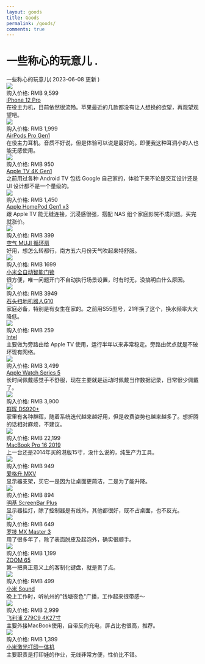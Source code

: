 ```yaml
---
layout: goods
title: Goods
permalink: /goods/
comments: true
---
```


<div class="intro">
  <h1>
    一些称心的玩意儿
    <span class="dot">
      .
    </span>
  </h1>
</div>
<div class="pagetitle">
  一些称心的玩意儿( 2023-06-08 更新 )
</div>
<div class="quanju">
  <div class="bankuai img-hide fade-in-up">
    <div class="duiqi img-hide fade-in-up">
      <img loading="lazy" decoding="async" src="https://blog.dylanwu.space/assets/goods/iphone12pro.png">
    </div>
    <div class="jiage">
      购入价格: RMB 9,599
    </div>
    <div class="title">
      <a href="">
        iPhone 12 Pro
      </a>
    </div>
    <div class="note">
      在役主力机，目前依然很流畅。苹果最近的几款都没有让人想换的欲望，再观望观望吧。
    </div>
  </div>
  <div class="bankuai img-hide fade-in-up">
    <div class="duiqi img-hide fade-in-up">
      <img loading="lazy" decoding="async" src="https://blog.dylanwu.space/assets/goods/airPods.webp">
    </div>
    <div class="jiage">
      购入价格: RMB 1,999
    </div>
    <div class="title">
      <a href="">
        AirPods Pro Gen1
      </a>
    </div>
    <div class="note">
      在役主力耳机。音质不好说，但是体验可以说是最好的。即便我这种耳洞小的人也能无感使用。
    </div>
  </div>
  <div class="bankuai img-hide fade-in-up">
    <div class="duiqi img-hide fade-in-up">
      <img loading="lazy" decoding="async" src="https://blog.dylanwu.space/assets/goods/appletv.png">
    </div>
    <div class="jiage">
      购入价格: RMB 950
    </div>
    <div class="title">
      <a href="/apple_tv">
        Apple TV 4K Gen1
      </a>
    </div>
    <div class="note">
      之前用过各种 Android TV 包括 Google 自己家的，体验下来不论是交互设计还是 UI 设计都不是一个量级的。
    </div>
  </div>
  
  <div class="bankuai img-hide fade-in-up">
    <div class="duiqi img-hide fade-in-up">
      <img loading="lazy" decoding="async" src="https://blog.dylanwu.space/assets/goods/homepod1.png">
    </div>
    <div class="jiage">
      购入价格: RMB 1,450
    </div>
    <div class="title">
      <a href="">
        Apple HomePod Gen1 x3
      </a>
    </div>
    <div class="note">
      跟 Apple TV 能无缝连接，沉浸感很强，搭配 NAS 组个家庭影院不成问题。买完就涨价。
    </div>
  </div> 
  
 
  <div class="bankuai img-hide fade-in-up">
    <div class="duiqi img-hide fade-in-up">
      <img loading="lazy" decoding="async" src="https://blog.dylanwu.space/assets/goods/mujifan.png">
    </div>
    <div class="jiage">
      购入价格: RMB 399
    </div>
    <div class="title">
      <a href="%20">
        空气 MUJI 循环扇
      </a>
    </div>
    <div class="note">
      好用，想怎么转都行，南方五六月份天气吹起来特舒服。
    </div>
  </div>
  
  <div class="bankuai img-hide fade-in-up">
    <div class="duiqi img-hide fade-in-up">
      <img loading="lazy" decoding="async" src="https://blog.dylanwu.space/assets/goods/k305g.png">
    </div>
    <div class="jiage">
      购入价格: RMB 1699
    </div>
    <div class="title">
      <a href="%20">
        小米全自动智能门锁
      </a>
    </div>
    <div class="note">
      很方便，唯一问题开门不自动执行场景设置，时有时无，没搞明白什么原因。
    </div>
  </div>
  <div class="bankuai img-hide fade-in-up">
    <div class="duiqi img-hide fade-in-up">
      <img loading="lazy" decoding="async" src="https://blog.dylanwu.space/assets/goods/shitou.webp">
    </div>
    <div class="jiage">
      购入价格: RMB 3949
    </div>
    <div class="title">
      <a href="%20">
        石头扫地机器人G10
      </a>
    </div>
    <div class="note">
      家庭必备，特别是有女生在家的。之前用S55型号，21年换了这个，换水频率大大降低。
    </div>
  </div>
  <div class="bankuai img-hide fade-in-up">
    <div class="duiqi img-hide fade-in-up">
      <img loading="lazy" decoding="async" src="https://blog.dylanwu.space/assets/goods/r2s.webp">
    </div>
    <div class="jiage">
      购入价格: RMB 259
    </div>
    <div class="title">
      <a href="%20">
        Intel 
      </a>
    </div>
    <div class="note">
      主要做为旁路由给 Apple TV 使用，运行半年以来非常稳定。旁路由优点就是不破坏现有网络。
    </div>
  </div>
  <div class="bankuai img-hide fade-in-up">
    <div class="duiqi img-hide fade-in-up">
      <img loading="lazy" decoding="async" src="https://blog.dylanwu.space/assets/goods/belikeairtag.png">
    </div>
    <div class="jiage">
      购入价格: RMB 3,499
    </div>
    <div class="title">
      <a href="">
        Apple Watch Series 5
      </a>
    </div>
    <div class="note">
      长时间佩戴感觉手不舒服，现在主要就是运动时佩戴当作数据记录，日常很少佩戴了。
    </div>
  </div>
  <div class="bankuai img-hide fade-in-up">
    <div class="duiqi img-hide fade-in-up">
      <img loading="lazy" decoding="async" src="https://blog.dylanwu.space/assets/goods/s920.webp">
    </div>
    <div class="jiage">
      购入价格: RMB 3,900
    </div>
    <div class="title">
      <a href="/synology_ds920">
        群晖 DS920+
      </a>
    </div>
    <div class="note">
      家里有各种群晖，随着系统迭代越来越好用，但是收费姿势也越来越多了。想折腾的话相对麻烦，不建议。
    </div>
  </div>
  <div class="bankuai img-hide fade-in-up">
    <div class="duiqi img-hide fade-in-up">
      <img loading="lazy" decoding="async" src="https://blog.dylanwu.space/assets/goods/macbook.webp">
    </div>
    <div class="jiage">
      购入价格: RMB 22,199
    </div>
    <div class="title">
      <a href="/workbench">
        MacBook Pro 16 2019
      </a>
    </div>
    <div class="note">
      上一台还是2014年买的港版15寸，没什么说的，纯生产力工具。
    </div>
  </div>
  <div class="bankuai img-hide fade-in-up">
    <div class="duiqi img-hide fade-in-up">
      <img loading="lazy" decoding="async" src="https://blog.dylanwu.space/assets/goods/ikbcdc87.png">
    </div>
    <div class="jiage">
      购入价格: RMB 949
    </div>
    <div class="title">
      <a href="/workbench">
        爱格升 MXV
      </a>
    </div>
    <div class="note">
      显示器支架，买它一是因为让桌面更简洁，二是为了能升降。
    </div>
  </div>
  <div class="bankuai img-hide fade-in-up">
    <div class="duiqi img-hide fade-in-up">
      <img loading="lazy" decoding="async" src="https://blog.dylanwu.space/assets/goods/pad.png">
    </div>
    <div class="jiage">
      购入价格: RMB 894
    </div>
    <div class="title">
      <a href="/workbench">
        明基 ScreenBar Plus
      </a>
    </div>
    <div class="note">
      显示器挂灯，除了控制器是有线外，其他都很好，既不占桌面，也不反光。
    </div>
  </div>
  <div class="bankuai img-hide fade-in-up">
    <div class="duiqi img-hide fade-in-up">
      <img loading="lazy" decoding="async" src="https://blog.dylanwu.space/assets/goods/mxmaster2s.png">
    </div>
    <div class="jiage">
      购入价格: RMB 649
    </div>
    <div class="title">
      <a href="/workbench">
        罗技 MX Master 3
      </a>
    </div>
    <div class="note">
      用了很多年了，除了表面脱皮及起泡外，确实很顺手。
    </div>
  </div>
  <div class="bankuai img-hide fade-in-up">
    <div class="duiqi img-hide fade-in-up">
      <img loading="lazy" decoding="async" src="https://blog.dylanwu.space/assets/goods/nuphy.png">
    </div>
    <div class="jiage">
      购入价格: RMB 1,199
    </div>
    <div class="title">
      <a href="/workbench">
        ZOOM 65
      </a>
    </div>
    <div class="note">
      第一把真正意义上的客制化键盘，就是贵了点。
    </div>
  </div>
  <div class="bankuai img-hide fade-in-up">
    <div class="duiqi img-hide fade-in-up">
      <img loading="lazy" decoding="async" src="https://blog.dylanwu.space/assets/goods/scpmx90s.png">
    </div>
    <div class="jiage">
      购入价格: RMB 499
    </div>
    <div class="title">
      <a href="/workbench">
        小米 Sound
      </a>
    </div>
    <div class="note">
      晚上工作时，听杭州的"钱塘夜色"广播，工作起来很带感～
    </div>
  </div>
  <div class="bankuai img-hide fade-in-up">
    <div class="duiqi img-hide fade-in-up">
      <img loading="lazy" decoding="async" src="https://blog.dylanwu.space/assets/goods/lg27up850n.png">
    </div>
    <div class="jiage">
      购入价格: RMB 2,999
    </div>
    <div class="title">
      <a href="/workbench">
        飞利浦 279C9 4K27寸
      </a>
    </div>
    <div class="note">
      主要外接MacBook使用，自带反向充电，屏占比也很高，推荐。
    </div>
  </div>
  <div class="bankuai img-hide fade-in-up">
    <div class="duiqi img-hide fade-in-up">
      <img loading="lazy" decoding="async" src="https://blog.dylanwu.space/assets/goods/zx300a.png">
    </div>
    <div class="jiage">
      购入价格: RMB 1,399
    </div>
    <div class="title">
      <a href="/workbench">
        小米激光打印一体机
      </a>
    </div>
    <div class="note">
      主要职责是打印娃的作业，无线非常方便，性价比不错。
    </div>
  </div>

</div>